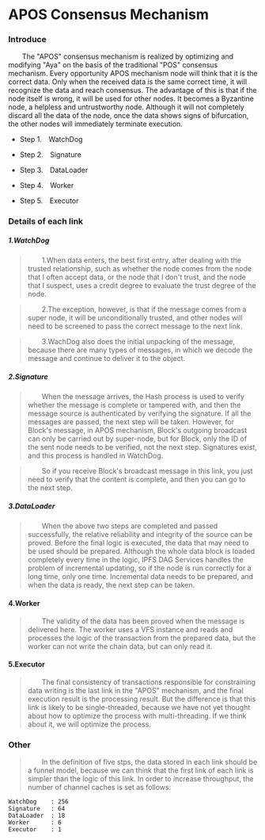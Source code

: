 APOS Consensus Mechanism
=========================

   ### Introduce
   &emsp;&emsp;The "APOS" consensus mechanism is realized by optimizing and modifying "Aya" 
   on the basis of the traditional "POS" consensus mechanism. Every opportunity 
   APOS mechanism node will think that it is the correct data. Only when the 
   received data is the same correct time, it will recognize the data and 
   reach consensus. The advantage of this is that if the node itself is wrong, 
   it will be used for other nodes. It becomes a Byzantine node, a helpless 
   and untrustworthy node. Although it will not completely discard all the 
   data of the node, once the data shows signs of bifurcation, the other 
   nodes will immediately terminate execution.
   
   * Step 1.&emsp;WatchDog
   
   * Step 2.&emsp;Signature
   
   * Step 3.&emsp;DataLoader
   
   * Step 4.&emsp;Worker
   
   * Step 5.&emsp;Executor
   
   
   ### Details of each link
   
   ##### 1.WatchDog
   > &emsp;&emsp;1.When data enters, the best first entry, after dealing with the trusted 
   relationship, such as whether the node comes from the node that I often 
   accept data, or the node that I don't trust, and the node that I suspect,
   uses a credit degree to evaluate the trust degree of the node.
   
   > &emsp;&emsp;2.The exception, however, is that if the message comes from a super node, it 
   will be unconditionally trusted, and other nodes will need to be screened to 
   pass the correct message to the next link.
   
   > &emsp;&emsp;3.WachDog also does the initial unpacking of the message, because there are 
   many types of messages, in which we decode the message and continue to deliver 
   it to the object.
   
   
   ##### 2.Signature
   > &emsp;&emsp;When the message arrives, the Hash process is used to verify whether the message 
   is complete or tampered with, and then the message source is authenticated by 
   verifying the signature. If all the messages are passed, the next step will be 
   taken. However, for Block's message, in APOS mechanism, Block's outgoing broadcast
   can only be carried out by super-node, but for Block, only the ID of the sent node 
   needs to be verified, not the next step. Signatures exist, and this process is 
   handled in WatchDog.
   
   > &emsp;&emsp;So if you receive Block's broadcast message in this link, you just need to verify 
   that the content is complete, and then you can go to the next step.
   

   ##### 3.DataLoader
   > &emsp;&emsp;When the above two steps are completed and passed successfully, the relative reliability
    and integrity of the source can be proved. Before the final logic is executed, the data that may need
    to be used should be prepared. Although the whole data block is loaded completely every time in the 
    logic, IPFS DAG Services handles the problem of incremental updating, so if the node is run correctly 
    for a long time, only one time. Incremental data needs to be prepared, and when the data is ready, 
    the next step can be taken.


   #### 4.Worker
   > &emsp;&emsp;The validity of the data has been proved when the message is delivered here. The worker 
   uses a VFS instance and reads and processes the logic of the transaction from the prepared data, but 
   the worker can not write the chain data, but can only read it.
   
   
   #### 5.Executor
   > &emsp;&emsp;The final consistency of transactions responsible for constraining data writing is the 
   last link in the "APOS" mechanism, and the final execution result is the processing result. But the 
   difference is that this link is likely to be single-threaded, because we have not yet thought about 
   how to optimize the process with multi-threading. If we think about it, we will optimize the process.
   
   ### Other
   
   > &emsp;&emsp;In the definition of five stps, the data stored in each link should be a funnel model, 
   because we can think that the first link of each link is simpler than the logic of this link. In order 
   to increase throughput, the number of channel caches is set as follows:
   
    WatchDog    : 256
    Signature   : 64
    DataLoader  : 18
    Worker      : 6
    Executor    : 1
